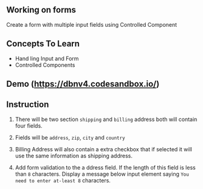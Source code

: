 ## Working on forms

Create a form with multiple input fields using Controlled Component

## Concepts To Learn

- Hand ling Input and Form
- Controlled Components

## Demo (https://dbnv4.codesandbox.io/)

## Instruction

1. There will be two section `shipping` and `billing` address both will contain four fields.

2. Fields will be `address`, `zip`, `city` and `country`

3. Billing Address will also contain a extra checkbox that if selected it will use the same information as shipping address.

4. Add form validation to the a ddress field. If the length of this field is less than `8` characters. Display a message below input element saying `You need to enter at-least 8` characters.
